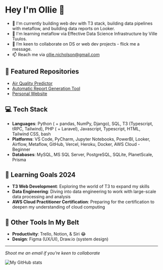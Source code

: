 # Hey I'm Ollie 👋

- 🔭 I'm currently building web dev with T3 stack, building data pipelines with metaflow, and building data reports on Looker.
- 🌱 I'm learning metaflow via Effective Data Science Infrastructure by Ville Tuulos. 
- 👯 I’m keen to collaborate on DS or web dev projects - flick me a message.
- 📫 Reach me via ollie.nicholson@gmail.com

## 🚀 Featured Repositories 
- [Air Quality Predictor](https://github.com/ollienicholson/air_quality_prediction.git)
- [Automatic Report Generation Tool](https://github.com/ollienicholson/DocGenerator.git)
- [Personal Website](https://github.com/ollienicholson/website1.0.git)

## 💻 Tech Stack
- **Languages**: Python ( + pandas, NumPy, Django), SQL, T3 (Typescript, tRPC, Tailwind), PHP ( + Laravel), Javascript, Typescript, HTML, Tailwind CSS, bash
- **Platforms**: VS Code, PyCharm, Jupyter Notebooks, PowerBI, Looker, Airflow, Metaflow, GitHub, Vercel, Heroku, Docker, AWS Cloud - Beginner
- **Databases**: MySQL, MS SQL Server, PostgreSQL, SQLite, PlanetScale, Prisma

## 🌱 Learning Goals 2024
- **T3 Web Development**: Exploring the world of T3 to expand my skills
- **Data Engineering**: Diving into data engineering to work with large-scale data processing and analysis
- **AWS Cloud Practitioner Certification**: Preparing for the certification to deepen my understanding of cloud computing

## 🔧 Other Tools In My Belt
- **Productivity**: Trello, Notion, & Siri 😂
- **Design**: Figma (UX/UI), Draw.io (system design)

---

*Shoot me an email if you're keen to collaborate*

![My GitHub stats](https://github-readme-stats.vercel.app/api?username=ollienicholson&show_icons=true&theme=transparent&title_color=0096ff)

